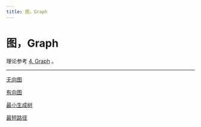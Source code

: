 ```yaml
---
title: 图，Graph
---
```


# 图，Graph

理论参考 [4. Graph](../《Algorithms》/4_Graph.md) 。

---

[无向图](图，Graph/无向图%20ddf15b4d4a71426d9843053da306b8d0.csv)

[有向图](图，Graph/有向图%20fcd8d82ef9e249989208006acc263189.csv)

[最小生成树](图，Graph/最小生成树%20cda8ee9367464f8499a7547e93044068.csv)

[最短路径](图，Graph/最短路径%20b03120f214344f02b20919c895460329.csv)